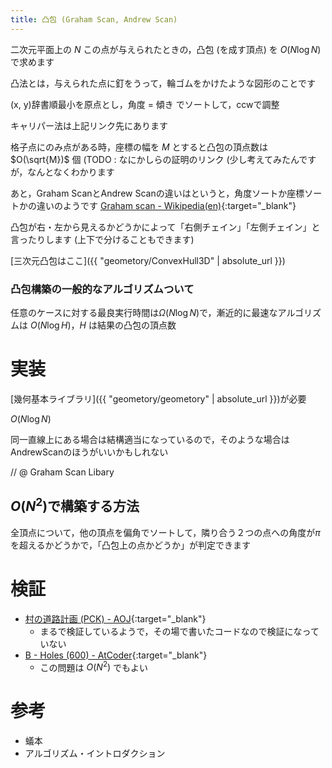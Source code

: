 ```yaml
---
title: 凸包 (Graham Scan, Andrew Scan)
---
```


二次元平面上の $N$ この点が与えられたときの，凸包 (を成す頂点) を $O(N \log N)$ で求めます

凸法とは，与えられた点に釘をうって，輪ゴムをかけたような図形のことです

(x, y)辞書順最小を原点とし，角度 = 傾き でソートして，ccwで調整

キャリパー法は上記リンク先にあります

格子点にのみ点がある時，座標の幅を $M$ とすると凸包の頂点数は $O(\sqrt{M})$ 個 (TODO : なにかしらの証明のリンク (少し考えてみたんですが，なんとなくわかります

あと，Graham ScanとAndrew Scanの違いはというと，角度ソートか座標ソートかの違いのようです [Graham scan - Wikipedia(en)](https://en.wikipedia.org/wiki/Graham_scan){:target="_blank"}<!--_-->

凸包が右・左から見えるかどうかによって「右側チェイン」「左側チェイン」と言ったりします (上下で分けることもできます)

[三次元凸包はここ]({{ "geometory/ConvexHull3D" | absolute_url }})

### 凸包構築の一般的なアルゴリズムついて

任意のケースに対する最良実行時間は$\Omega(N \log N)$で，漸近的に最速なアルゴリズムは $O(N \log H)$，$H$ は結果の凸包の頂点数

# 実装

[幾何基本ライブラリ]({{ "geometory/geometory" | absolute_url }})が必要

$O(N \log N)$

同一直線上にある場合は結構適当になっているので，そのような場合はAndrewScanのほうがいいかもしれない

// @ Graham Scan Libary

## $O(N^2)$で構築する方法

全頂点について，他の頂点を偏角でソートして，隣り合う２つの点への角度が$\pi$を超えるかどうかで，「凸包上の点かどうか」が判定できます

# 検証

* [村の道路計画 (PCK) - AOJ](https://onlinejudge.u-aizu.ac.jp/status/users/luma/submissions/12/0342/judge/2473617/C++){:target="_blank"}<!--_-->
  * まるで検証しているようで，その場で書いたコードなので検証になっていない
* [B - Holes (600) - AtCoder](https://beta.atcoder.jp/contests/agc021/submissions/2145093){:target="_blank"}
  * この問題は $O(N^2)$ でもよい

# 参考

* 蟻本
* アルゴリズム・イントロダクション

